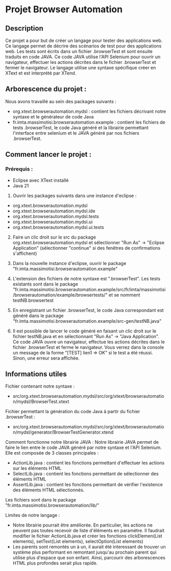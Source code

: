 # Projet Browser Automation
## Description
Ce projet a pour but de créer un langage pour tester des applications web. Ce langage permet de décrire des scénarios de test pour des applications web. Les tests sont écrits dans un fichier .browserTest et sont ensuite traduits en code JAVA. Ce code JAVA utilise l'API Selenium pour ouvrir un navigateur, effectuer les actions décrites dans le fichier .browserTest et fermer le navigateur.
Le langage utilise une syntaxe spécifique créer en XText et est interprété par XTend.

## Arborescence du projet :
Nous avons travaillé au sein des packages suivants : 
- org.xtext.browserautomation.mydsl : contient les fichiers décrivant notre syntaxe et le générateur de code Java
- fr.imta.massimotisi.browserautomation.example : contient les fichiers de tests .browserTest, le code Java généré et la librairie permettant l'interface entre selenium et le JAVA généré par nos fichiers .browserTest.

## Comment lancer le projet :
### Prérequis :
- Eclipse avec XText installé
- Java 21

1. Ouvrir les packages suivants dans une instance d'eclipse : 
- org.xtext.browserautomation.mydsl
- org.xtext.browserautomation.mydsl.ide
- org.xtext.browserautomation.mydsl.tests
- org.xtext.browserautomation.mydsl.ui
- org.xtext.browserautomation.mydsl.ui.tests

2. Faire un clic droit sur le src du package org.xtext.browserautomation.mydsl et sélectionner "Run As" -> "Eclipse Application" (sélectionner "continue" si des fenêtres de confirmations s'affichent)

3. Dans la nouvelle instance d'eclipse, ouvrir le package "fr.imta.massimotisi.browserautomation.example"

4. L'extension des fichiers de notre syntaxe est ".browserTest". Les tests existants sont dans le package "fr.imta.massimotisi.browserautomation.example/src/fr/imta/massimotisi/browserautomation/example/browsertests/" et se nomment testNB.browsertest

5. En enregistrant un fichier .browserTest, le code Java correspondant est généré dans le package "fr.imta.massimotisi.browserautomation.example/src-gen/testNB.java"

6. Il est possible de lancer le code généré en faisant un clic droit sur le fichier testNB.java et en sélectionnant "Run As" -> "Java Application". Ce code JAVA ouvre un navigateur, effectue les actions décrites dans le fichier .browserTest et ferme le navigateur. Vous verrez dans la console un message de la forme "[TEST] lien1 => OK" si le test a été réussi. Sinon, une erreur sera affichée.

## Informations utiles
Fichier contenant notre syntaxe :
- src/org.xtext.browserautomation.mydsl/src/org/xtext/browserautomation/mydsl/BrowserTest.xtext

Fichier permettant la génération du code Java à partir du fichier .browserTest :
- src/org.xtext.browserautomation.mydsl/src/org/xtext/browserautomation/mydsl/generator/BrowserTestGenerator.xtend

Comment fonctionne notre librairie JAVA : 
Notre librairie JAVA permet de faire le lien entre le code JAVA généré par notre syntaxe et l'API Selenium. Elle est composée de 3 classes principales :
- ActionLib.java : contient les fonctions permettant d'effectuer les actions sur les éléments HTML
- SelectLib.java : contient les fonctions permettant de sélectionner des éléments HTML
- AssertLib.java : contient les fonctions permettant de vérifier l'existence des éléments HTML sélectionnés.

Les fichiers sont dans le package "fr.imta.massimotisi.browserautomation/lib/"

Limites de notre langage : 
- Notre librairie pourrait être améliorée. En particulier, les actions ne peuvent pas toutes recevoir de liste d'éléments en paramètre. Il faudrait modifier le fichier ActionLib.java et créer les fonctions clickElemen(List<WebElement> elements), setText(List<WebElement> elements), selectOption(List<WebElement> elements)
- Les parents sont remontés un à un, il aurait été interessant de trouver un système plus performant en remontant jusqu'au prochain parent qui utilise plus d'espace que son enfant. Ainsi, parcourir des arborescences HTML plus profondes serait plus rapide.